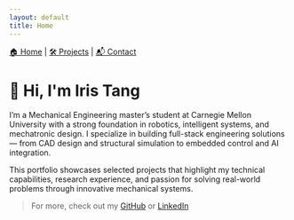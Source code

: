 ```yaml
---
layout: default
title: Home
---
```


<!-- Navigation Bar -->
<div style="margin-bottom: 30px;">
  <a href="/">🏠 Home</a> |
  <a href="/projects.html">🛠 Projects</a> |
  <a href="/contact.html">📬 Contact</a>
</div>

# 👋 Hi, I'm Iris Tang

I’m a Mechanical Engineering master’s student at Carnegie Mellon University with a strong foundation in robotics, intelligent systems, and mechatronic design. I specialize in building full-stack engineering solutions — from CAD design and structural simulation to embedded control and AI integration.

This portfolio showcases selected projects that highlight my technical capabilities, research experience, and passion for solving real-world problems through innovative mechanical systems.

> For more, check out my [GitHub](https://github.com/k2t2-314) or [LinkedIn](https://www.linkedin.com/in/xinxuantang)
